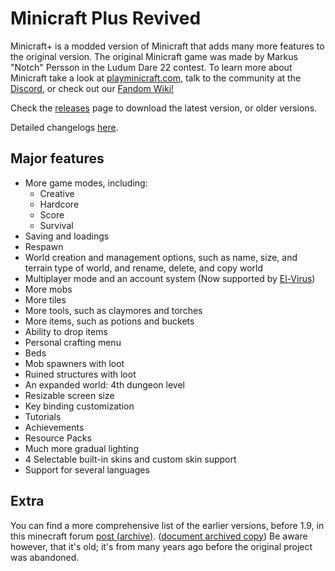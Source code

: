 # Minicraft Plus Revived
Minicraft+ is a modded version of Minicraft that adds many more features to the original version. The original Minicraft game was made by Markus "Notch" Persson in the Ludum Dare 22 contest.  To learn more about Minicraft take a look at [playminicraft.com](https://www.playminicraft.com), talk to the community at the [Discord](https://discord.me/minicraft), or check out our [Fandom Wiki!](https://minicraft.fandom.com/wiki/Minicraft_Wiki)

Check the [releases](https://github.com/minicraftplus/minicraft-plus-revived/releases) page to download the latest version, or older versions.

Detailed changelogs [here](changelogs).

## Major features
* More game modes, including:
  * Creative
  * Hardcore
  * Score
  * Survival
* Saving and loadings
* Respawn
* World creation and management options, such as name, size, and terrain type of world, and rename, delete, and copy world
* Multiplayer mode and an account system (Now supported by [El-Virus](https://www.github.com/ElVir-Software/minicraft-plus-online))
* More mobs
* More tiles
* More tools, such as claymores and torches
* More items, such as potions and buckets
* Ability to drop items
* Personal crafting menu
* Beds
* Mob spawners with loot
* Ruined structures with loot
* An expanded world: 4th dungeon level
* Resizable screen size
* Key binding customization
* Tutorials
* Achievements
* Resource Packs
* Much more gradual lighting
* 4 Selectable built-in skins and custom skin support
* Support for several languages

## Extra
You can find a more comprehensive list of the earlier versions, before 1.9, in this minecraft forum [post (archive)](https://web.archive.org/web/20171124204205/https://www.minecraftforum.net/forums/off-topic/general-gaming/452036-v1-6-minicraft-plus). ([document archived copy](old_changelog.html)) Be aware however, that it's old; it's from many years ago before the original project was abandoned.
